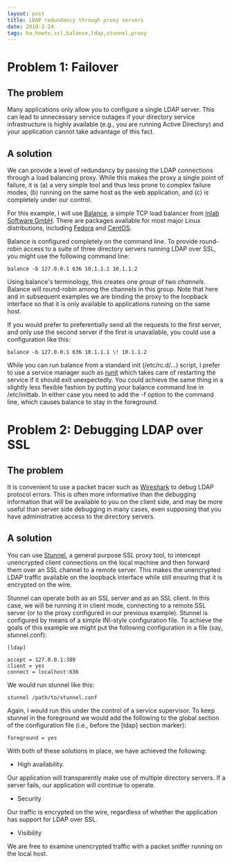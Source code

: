 ```yaml
---
layout: post
title: LDAP redundancy through proxy servers
date: 2010-2-24
tags: ha,howto,ssl,balance,ldap,stunnel,proxy
---
```


# Problem 1: Failover

## The problem

Many applications only allow you to configure a single LDAP server. This can lead to unnecessary service outages if your directory service infrastructure is highly available (e.g., you are running Active Directory) and your application cannot take advantage of this fact.

## A solution

We can provide a level of redundancy by passing the LDAP connections through a load balancing proxy. While this makes the proxy a single point of failure, it is (a) a very simple tool and thus less prone to complex failure modes, (b) running on the same host as the web application, and (c) is completely under our control.

For this example, I will use [Balance][1], a simple TCP load balancer from [Inlab Software GmbH][2]. There are packages available for most major Linux distributions, including [Fedora][3] and [CentOS][4].

Balance is configured completely on the command line. To provide round-robin access to a suite of three directory servers running LDAP over SSL, you might use the following command line:
    
    
    balance -b 127.0.0.1 636 10.1.1.1 10.1.1.2
    

Using balance's terminology, this creates one _group_ of two _channels_. Balance will round-robin among the channels in this group. Note that here and in subsequent examples we are binding the proxy to the loopback interface so that it is only available to applications running on the same host.

If you would prefer to preferentially send all the requests to the first server, and only use the second server if the first is unavailable, you could use a configuration like this:
    
    
    balance -b 127.0.0.1 636 10.1.1.1 \! 10.1.1.2
    

While you can run balance from a standard init (/etc/rc.d/...) script, I prefer to use a service manager such as [runit][5] which takes care of restarting the service if it should exit unexpectedly. You could achieve the same thing in a slightly less flexible fashion by putting your balance command line in /etc/inittab. In either case you need to add the -f option to the command line, which causes balance to stay in the foreground.

# Problem 2: Debugging LDAP over SSL

## The problem

It is convenient to use a packet tracer such as [Wireshark][6] to debug LDAP protocol errors. This is often more informative than the debugging information that will be available to you on the client side, and may be more useful than server side debugging in many cases, even supposing that you have administrative access to the directory servers.

## A solution

You can use [Stunnel][7], a general purpose SSL proxy tool, to intercept unencrypted client connections on the local machine and then forward them over an SSL channel to a remote server. This makes the unencrypted LDAP traffic available on the loopback interface while still ensuring that it is encrypted on the wire.

Stunnel can operate both as an SSL server and as an SSL client. In this case, we will be running it in client mode, connecting to a remote SSL server (or to the proxy configured in our previous example). Stunnel is configured by means of a simple INI-style configuration file. To achieve the goals of this example we might put the following configuration in a file (say, stunnel.conf):
    
    
    [ldap]
    
    accept = 127.0.0.1:389
    client = yes
    connect = localhost:636
    

We would run stunnel like this:
    
    
    stunnel /path/to/stunnel.conf
    

Again, I would run this under the control of a service supervisor. To keep stunnel in the foreground we would add the following to the global section of the configuration file (i.e., before the [ldap] section marker):
    
    
    foreground = yes
    

With both of these solutions in place, we have achieved the following:

  - High availability.

Our application will transparently make use of multiple directory servers. If a server fails, our application will continue to operate.

  - Security

Our traffic is encrypted on the wire, regardless of whether the application has support for LDAP over SSL.

  - Visibility

We are free to examine unencrypted traffic with a packet sniffer running on the local host.

   [1]: http://www.inlab.de/balance.html
   [2]: http://www.inlab.de/
   [3]: http://fedoraproject.org/
   [4]: http://www.centos.org/
   [5]: http://smarden.org/runit/
   [6]: http://www.wireshark.org/
   [7]: http://www.stunnel.org/

